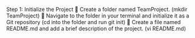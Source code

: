 Step 1: Initialize the Project 
 Create a folder named TeamProject. (mkdir TeamProject)
 Navigate to the folder in your terminal and initialize it as a Git repository (cd into the folder and run git init) 
 Create a file named README.md and add a brief description of the project. (vi README.md)

